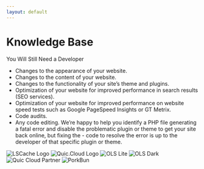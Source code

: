 ```yaml
---
layout: default
---
```

# Knowledge Base

You Will Still Need a Developer

- Changes to the appearance of your website.
- Changes to the content of your website.
- Changes to the functionality of your site’s theme and plugins.
- Optimization of your website for improved performance in search results (SEO services).
- Optimization of your website for improved performance on website speed tests such as Google PageSpeed Insights or GT Metrix.
- Code audits.
- Any code editing. We’re happy to help you identify a PHP file generating a fatal error and disable the problematic plugin or theme to get your site back online, but fixing the - code to resolve the error is up to the developer of that specific plugin or theme.

![LSCache Logo](https://gooby-s3.us-southeast-1.linodeobjects.com/lscwp-logo.png)
![Quic.Cloud Logo](https://gooby-s3.us-southeast-1.linodeobjects.com/quic-cloud-logo-dark_stack_600px-download.png)
![OLS Lite](https://gooby-s3.us-southeast-1.linodeobjects.com/litespeed-webserver-logo_light.png)
![OLS Dark](https://gooby-s3.us-southeast-1.linodeobjects.com/litespeed-webserver-logo_dark.png)
![Quic Cloud Partner](https://gooby-s3.us-southeast-1.linodeobjects.com/quic_cloud-certified-hosting-providers.png)
![PorkBun](https://porkbun.design/assets/porkbun_rgb.png)
